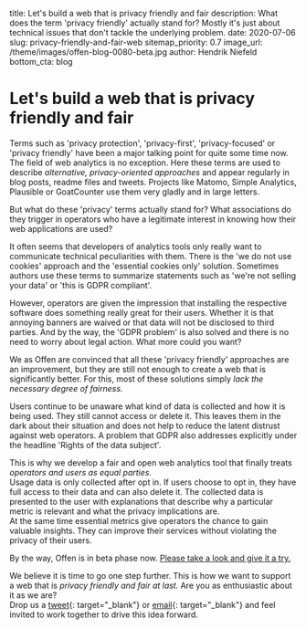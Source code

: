 title: Let's build a web that is privacy friendly and fair
description: What does the term 'privacy friendly' actually stand for? Mostly it's just about technical issues that don't tackle the underlying problem.
date: 2020-07-06
slug: privacy-friendly-and-fair-web
sitemap_priority: 0.7
image_url: /theme/images/offen-blog-0080-beta.jpg
author: Hendrik Niefeld
bottom_cta: blog

# Let's build a web that is privacy friendly and fair

Terms such as 'privacy protection', 'privacy-first', 'privacy-focused' or 'privacy friendly' have been a major talking point for quite some time now.  
The field of web analytics is no exception. Here these terms are used to describe *alternative, privacy-oriented approaches* and appear regularly in blog posts, readme files and tweets. Projects like Matomo, Simple Analytics, Plausible or GoatCounter use them very gladly and in large letters.

But what do these 'privacy' terms actually stand for? What associations do they trigger in operators who have a legitimate interest in knowing how their web applications are used?

It often seems that developers of analytics tools only really want to communicate technical peculiarities with them. There is the 'we do not use cookies' approach and the 'essential cookies only' solution. Sometimes authors use these terms to summarize statements such as 'we're not selling your data' or 'this is GDPR compliant'.

However, operators are given the impression that installing the respective software does something really great for their users. Whether it is that annoying banners are waived or that data will not be disclosed to third parties. And by the way, the 'GDPR problem' is also solved and there is no need to worry about legal action. What more could you want?

We as Offen are convinced that all these 'privacy friendly' approaches are an improvement, but they are still not enough to create a web that is significantly better. For this, most of these solutions simply *lack the necessary degree of fairness.*

Users continue to be unaware what kind of data is collected and how it is being used. They still cannot access or delete it. This leaves them in the dark about their situation and does not help to reduce the latent distrust against web operators. A problem that GDPR also addresses explicitly under the headline 'Rights of the data subject'.

This is why we develop a fair and open web analytics tool that finally treats *operators and users as equal parties.*  
Usage data is only collected after opt in. If users choose to opt in, they have full access to their data and can also delete it. The collected data is presented to the user with explanations that describe why a particular metric is relevant and what the privacy implications are.  
At the same time essential metrics give operators the chance to gain valuable insights. They can improve their services without violating the privacy of their users.

By the way, Offen is in beta phase now. [Please take a look and give it a try.](/try-demo/)

We believe it is time to go one step further. This is how we want to support a web that is *privacy friendly and fair at last.* Are you as enthusiastic about it as we are?  
Drop us a [tweet](https://twitter.com/hioffen){: target="_blank"} or [email](mailto:hioffen@posteo.de){: target="_blank"} and feel invited to work together to drive this idea forward.
